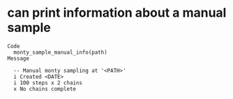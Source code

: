 # can print information about a manual sample

    Code
      monty_sample_manual_info(path)
    Message
      
      -- Manual monty sampling at '<PATH>'
      i Created <DATE>
      i 100 steps x 2 chains
      x No chains complete

